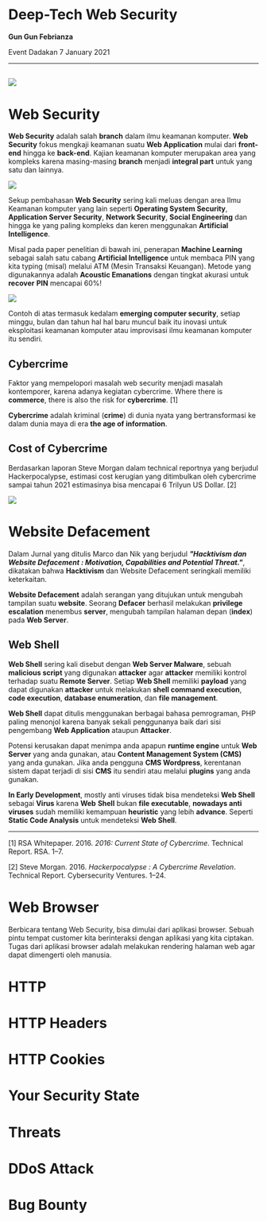 # Deep-Tech Web Security

**Gun Gun Febrianza**

Event Dadakan 7 January 2021

------------

## <img src="assets/MemeWebSecurity.jpg" style="zoom:100%;" />

# Web Security

**Web Security** adalah salah **branch** dalam ilmu keamanan komputer. **Web Security** fokus mengkaji keamanan suatu **Web Application** mulai dari **front-end** hingga ke **back-end**. Kajian keamanan komputer merupakan area yang kompleks karena masing-masing **branch** menjadi **integral part** untuk yang satu dan lainnya.

<img src="assets/WebSecurityRoot.png" style="zoom:100%;" />

Sekup pembahasan **Web Security** sering kali meluas dengan area Ilmu Keamanan komputer yang lain seperti **Operating System Security**, **Application Server Security**, **Network Security**, **Social Engineering** dan hingga ke yang paling kompleks dan keren menggunakan **Artificial Intelligence**. 

Misal pada paper penelitian di bawah ini, penerapan **Machine Learning** sebagai salah satu cabang **Artificial Intelligence** untuk membaca PIN yang kita typing (misal) melalui ATM (Mesin Transaksi Keuangan). Metode yang digunakannya adalah **Acoustic Emanations** dengan tingkat akurasi untuk **recover** **PIN** mencapai 60%!

<img src="assets/ComplexComputerSecurity.JPG" style="zoom:100%;" />

Contoh di atas termasuk kedalam **emerging computer security**, setiap minggu, bulan dan tahun hal hal baru muncul baik itu inovasi untuk eksploitasi keamanan komputer atau improvisasi ilmu keamanan komputer itu sendiri.

## Cybercrime

Faktor yang mempelopori masalah web security menjadi masalah kontemporer, karena adanya kegiatan cybercrime. Where there is **commerce**, there is also the risk for **cybercrime**. [1]

**Cybercrime** adalah  kriminal (**crime**) di dunia nyata yang bertransformasi ke dalam dunia maya di era **the age of information**.  

## Cost of Cybercrime

Berdasarkan laporan Steve Morgan dalam technical reportnya yang berjudul Hackerpocalypse, estimasi cost kerugian yang ditimbulkan oleh cybercrime sampai tahun 2021 estimasinya bisa mencapai 6 Trilyun US Dollar. [2] 

<img src="assets/CostCybercrime.png" style="zoom:100%;" />

# Website Defacement

Dalam Jurnal yang ditulis Marco dan Nik yang berjudul ***"Hacktivism dan Website Defacement : Motivation, Capabilities and Potential Threat."***, dikatakan bahwa **Hacktivism** dan Website Defacement seringkali memiliki keterkaitan. 

**Website Defacement** adalah serangan yang ditujukan untuk mengubah tampilan suatu **website**. Seorang **Defacer** berhasil melakukan **privilege escalation** menembus **server**, mengubah tampilan halaman depan (**index**) pada **Web Server**.



## Web Shell

**Web Shell** sering kali disebut dengan **Web Server Malware**, sebuah **malicious script** yang digunakan **attacker** agar **attacker** memiliki kontrol terhadap suatu **Remote Server**. Setiap **Web Shell** memiliki **payload** yang dapat digunakan **attacker** untuk melakukan **shell command execution**, **code execution**, **database enumeration**, dan **file management**.

**Web Shell** dapat ditulis menggunakan berbagai bahasa pemrograman, PHP paling menonjol karena banyak sekali penggunanya baik dari sisi pengembang **Web Application** ataupun **Attacker**. 

Potensi kerusakan dapat menimpa anda apapun **runtime engine** untuk **Web Server** yang anda gunakan, atau **Content Management System (CMS)** yang anda gunakan. Jika anda pengguna **CMS Wordpress**, kerentanan sistem dapat terjadi di sisi **CMS** itu sendiri atau melalui **plugins** yang anda gunakan.

**In Early Development**, mostly anti viruses tidak bisa mendeteksi **Web Shell** sebagai **Virus** karena **Web** **Shell** bukan **file executable**, **nowadays anti viruses** sudah memiliki kemampuan **heuristic** yang lebih **advance**. Seperti **Static Code Analysis** untuk mendeteksi **Web Shell**.

-------------

[1] RSA Whitepaper. 2016. *2016: Current State of Cybercrime*. Technical Report. RSA. 1–7.

[2] Steve Morgan. 2016. *Hackerpocalypse : A Cybercrime Revelation*. Technical Report. Cybersecurity Ventures. 1–24.

# Web Browser

Berbicara tentang Web Security, bisa dimulai dari aplikasi browser. Sebuah pintu tempat customer kita berinteraksi dengan aplikasi yang kita ciptakan. Tugas dari aplikasi browser adalah melakukan rendering halaman web agar dapat dimengerti oleh manusia.

# HTTP

# HTTP Headers

# HTTP Cookies

# Your Security State

# Threats

# DDoS Attack

# Bug Bounty

